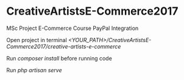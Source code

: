 # CreativeArtistsE-Commerce2017
MSc Project E-Commerce Course PayPal Integration

Open project in terminal *<YOUR_PATH>/CreativeArtistsE-Commerce2017/creative-artists-e-commerce*

Run *composer install* before running code

Run *php artisan serve* 
